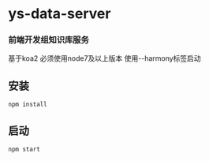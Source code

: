 
# ys-data-server

### 前端开发组知识库服务

基于koa2 必须使用node7及以上版本 使用--harmony标签启动

## 安装

```
npm install
```

## 启动

```
npm start
```
